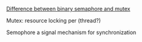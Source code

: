 [Difference between binary semaphore and mutex](https://stackoverflow.com/questions/62814/difference-between-binary-semaphore-and-mutex)

Mutex: resource locking per (thread?)

Semophore a signal mechanism for synchronization
